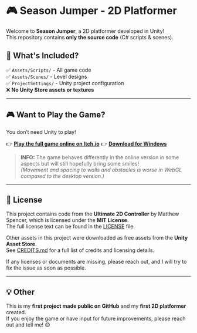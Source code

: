 # 🎮 Season Jumper - 2D Platformer  

Welcome to **Season Jumper**, a 2D platformer developed in Unity!  
This repository contains **only the source code** (C# scripts & scenes).  

## 📂 What's Included?  
✅ `Assets/Scripts/` - All game code  
✅ `Assets/Scenes/` - Level designs  
✅ `ProjectSettings/` - Unity project configuration  
❌ **No Unity Store assets or textures**  

---

## 🎮 **Want to Play the Game?**  
You don’t need Unity to play!  

👉 **[Play the full game online on Itch.io](https://dirkan3.itch.io/seasonjumper)**
👉 **[Download for Windows](https://your-google-drive-link)**  

> **INFO:** The game behaves differently in the online version in some aspects but will still hopefully bring some smiles!  
> *(Movement and spacing to walls and obstacles is worse in WebGL compared to the desktop version.)*  

---

## **📜 License**

This project contains code from the **Ultimate 2D Controller** by Matthew Spencer, which is licensed under the **MIT License**.  
The full license text can be found in the [LICENSE](LICENSE) file.  

Other assets in this project were downloaded as free assets from the **Unity Asset Store**.  
See [CREDITS.md](CREDITS.md) for a full list of credits and licensing details.  

If any licenses or documents are missing, please reach out, and I will try to fix the issue as soon as possible.  

---

## **💡 Other**  

This is my **first project made public on GitHub** and my **first 2D platformer** created.  
If you enjoy the game or have input for future improvements, please reach out and tell me! 😊  
